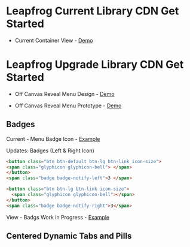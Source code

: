 # Leapfrog Current Library CDN Get Started

* Current Container View - <a target="_blank" href="http://leapfrog-offcanvas.netlify.com/current/layout.html">Demo</a>

# Leapfrog Upgrade Library CDN Get Started

* Off Canvas Reveal Menu Design - <a href="https://github.com/didesigngroup/leapfrog-offcanvas/blob/master/Style-Color.png">Demo</a>

* Off Canvas Reveal Menu Prototype - <a target="_blank" href="http://leapfrog-offcanvas.netlify.com/upgrade/sidebara">Demo</a>

## Badges

Current - Menu Badge Icon - <a target="_blank" href="https://resource.digitalinsight.com/leapfrog/latest/doc/components-css.html#badgeIcon">Example</a>

Updates: Badges (Left & Right Icon)

```html
<button class="btn btn-default btn-lg btn-link icon-size">
<span class="glyphicon glyphicon-bell"> </span>
</button>
<span class="badge badge-notify-left">3 </span>
```

```html
<button class="btn btn-lg btn-link icon-size">
  <span class="glyphicon glyphicon-bell"></span>
</button>
<span class="badge badge-notify-right">3</span>

```

View - Badgs Work in Progress - <a target="_blank" href="http://leapfrog-offcanvas.netlify.com/upgrade/components/menu-badge-icon.html">Example</a>

## Centered Dynamic Tabs and Pills




      
      
      
